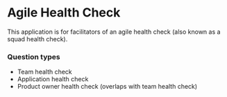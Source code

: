 # Agile Health Check

This application is for facilitators of an agile health check (also known as a squad health check).

### Question types

- Team health check
- Application health check
- Product owner health check (overlaps with team health check)
